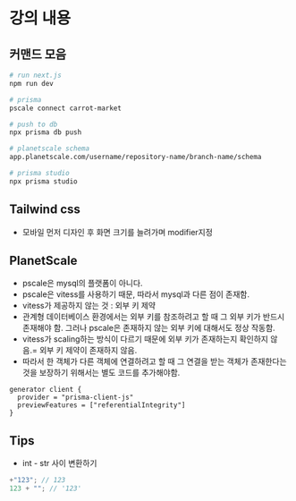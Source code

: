 # 강의 내용

## 커맨드 모음

```bash
# run next.js
npm run dev

# prisma
pscale connect carrot-market

# push to db
npx prisma db push

# planetscale schema
app.planetscale.com/username/repository-name/branch-name/schema

# prisma studio
npx prisma studio
```

## Tailwind css

- 모바일 먼저 디자인 후 화면 크기를 늘려가며 modifier지정

## PlanetScale

- pscale은 mysql의 플랫폼이 아니다.
- pscale은 vitess를 사용하기 때문, 따라서 mysql과 다른 점이 존재함.
- vitess가 제공하지 않는 것 : 외부 키 제약
- 관계형 데이터베이스 환경에서는 외부 키를 참조하려고 할 때 그 외부 키가 반드시 존재해야 함. 그러나 pscale은 존재하지 않는 외부 키에 대해서도 정상 작동함.
- vitess가 scaling하는 방식이 다르기 때문에 외부 키가 존재하는지 확인하지 않음.= 외부 키 제약이 존재하지 않음.
- 따라서 한 객체가 다른 객체에 연결하려고 할 때 그 연결을 받는 객체가 존재한다는 것을 보장하기 위해서는 별도 코드를 추가해야함.

```
generator client {
  provider = "prisma-client-js"
  previewFeatures = ["referentialIntegrity"]
}
```

## Tips

- int - str 사이 변환하기

```js
+"123"; // 123
123 + ""; // '123'
```

